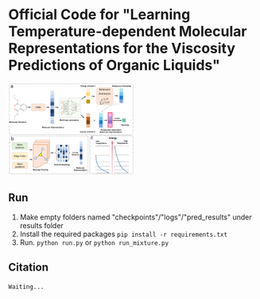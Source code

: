 # Official Code for "Learning Temperature-dependent Molecular Representations for the Viscosity Predictions of Organic Liquids"

<img src="results/model_structure.jpg" width="50%">

## Run
1. Make empty folders named "checkpoints"/"logs"/"pred_results" under results folder
2. Install the required packages `pip install -r requirements.txt`
3. Run. `python run.py` or `python run_mixture.py`

## Citation
```Waiting...```
